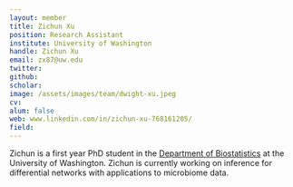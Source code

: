```yaml
---
layout: member
title: Zichun Xu
position: Research Assistant
institute: University of Washington
handle: Zichun Xu
email: zx87@uw.edu
twitter: 
github: 
scholar: 
image: /assets/images/team/dwight-xu.jpeg
cv: 
alum: false
web: www.linkedin.com/in/zichun-xu-768161205/
field: 
---
```


Zichun is a first year PhD student in the [Department of Biostatistics](https://www.biostat.washington.edu/people/dwight-xu) at the University of Washington. Zichun is currently working on inference for differential networks with applications to microbiome data. 



